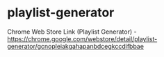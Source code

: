 # playlist-generator
Chrome Web Store Link (Playlist Generator) - https://chrome.google.com/webstore/detail/playlist-generator/gcnopleiakgahapanbdcegkccdifbbae
